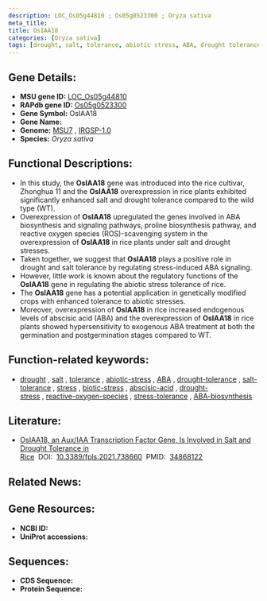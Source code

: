 ```yaml
---
description: LOC_Os05g44810 ; Os05g0523300 ; Oryza sativa
meta_title:
title: OsIAA18
categories: [Oryza sativa]
tags: [drought, salt, tolerance, abiotic stress, ABA, drought tolerance, salt tolerance, stress, biotic stress, abscisic acid, drought stress, reactive oxygen species, stress tolerance,  ABA , ABA biosynthesis]
---
```


## Gene Details:
- **MSU gene ID:** [LOC_Os05g44810](http://rice.uga.edu/cgi-bin/ORF_infopage.cgi?orf=LOC_Os05g44810)  
- **RAPdb gene ID:** [Os05g0523300](https://rapdb.dna.affrc.go.jp/locus/?name=Os05g0523300)  
- **Gene Symbol:** OsIAA18
- **Gene Name:**
- **Genome:**  [MSU7](http://rice.uga.edu/)&nbsp;,&nbsp;[IRGSP-1.0](https://rapdb.dna.affrc.go.jp/download/irgsp1.html)
- **Species:** *Oryza sativa*

## Functional Descriptions:
   - In this study, the **OsIAA18** gene was introduced into the rice cultivar, Zhonghua 11 and the **OsIAA18** overexpression in rice plants exhibited significantly enhanced salt and drought tolerance compared to the wild type (WT).
   - Overexpression of **OsIAA18** upregulated the genes involved in ABA biosynthesis and signaling pathways, proline biosynthesis pathway, and reactive oxygen species (ROS)-scavenging system in the overexpression of **OsIAA18** in rice plants under salt and drought stresses.
   - Taken together, we suggest that **OsIAA18** plays a positive role in drought and salt tolerance by regulating stress-induced ABA signaling.
   - However, little work is known about the regulatory functions of the **OsIAA18** gene in regulating the abiotic stress tolerance of rice.
   - The **OsIAA18** gene has a potential application in genetically modified crops with enhanced tolerance to abiotic stresses.
   - Moreover, overexpression of **OsIAA18** in rice increased endogenous levels of abscisic acid (ABA) and the overexpression of **OsIAA18** in rice plants showed hypersensitivity to exogenous ABA treatment at both the germination and postgermination stages compared to WT.

## Function-related keywords:
   - [drought](/tags/drought/)&nbsp;,&nbsp;[salt](/tags/salt/)&nbsp;,&nbsp;[tolerance](/tags/tolerance/)&nbsp;,&nbsp;[abiotic-stress](/tags/abiotic-stress/)&nbsp;,&nbsp;[ABA](/tags/ABA/)&nbsp;,&nbsp;[drought-tolerance](/tags/drought-tolerance/)&nbsp;,&nbsp;[salt-tolerance](/tags/salt-tolerance/)&nbsp;,&nbsp;[stress](/tags/stress/)&nbsp;,&nbsp;[biotic-stress](/tags/biotic-stress/)&nbsp;,&nbsp;[abscisic-acid](/tags/abscisic-acid/)&nbsp;,&nbsp;[drought-stress](/tags/drought-stress/)&nbsp;,&nbsp;[reactive-oxygen-species](/tags/reactive-oxygen-species/)&nbsp;,&nbsp;[stress-tolerance](/tags/stress-tolerance/)&nbsp;,&nbsp;[ABA-biosynthesis](/tags/ABA-biosynthesis/)

## Literature:
   - [OsIAA18, an Aux/IAA Transcription Factor Gene, Is Involved in Salt and Drought Tolerance in Rice](https://www.doi.org/10.3389/fpls.2021.738660)&nbsp;&nbsp;DOI:&nbsp;&nbsp;[10.3389/fpls.2021.738660](https://www.doi.org/10.3389/fpls.2021.738660)&nbsp;&nbsp;PMID:&nbsp;&nbsp;[34868122](https://pubmed.ncbi.nlm.nih.gov/34868122/)

## Related News:

## Gene Resources:
- **NCBI ID:**  []()
- **UniProt accessions:** [](https://www.uniprot.org/uniprotkb//entry)

## Sequences:
- **CDS Sequence:**
- **Protein Sequence:**
